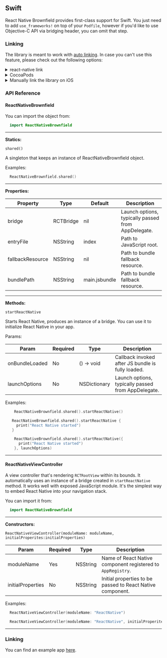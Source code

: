 ## Swift

React Native Brownfield provides first-class support for Swift. You just need to add `use_frameworks!` on top of your `Podfile`, however if you'd like to use Objective-C API via bridging header, you can omit that step.

### Linking

The library is meant to work with [auto linking](https://github.com/react-native-community/cli/blob/master/docs/autolinking.md). In case you can't use this feature, please check out the following options:

<details>
<summary>react-native link</summary>
Run the following command in your terminal:

```bash
  react-native link @react-native-community/slider
```
</details>

<details>
<summary>CocoaPods</summary>
Add the following line to your `Podfile`:

```ruby
  pod 'ReactNativeBrownfield', :path => '../node_modules/@callstack/react-native-brownfield/ios'
```
</details>

<details>
<summary>Manually link the library on iOS</summary>

### `Open project.xcodeproj in Xcode`

Drag `ReactNativeBrownfield.xcodeproj` to your project on Xcode (usually under the Libraries group on Xcode):

![xcode-add](https://facebook.github.io/react-native/docs/assets/AddToLibraries.png)

### Link `libReactNativeBrownfield.a` binary with libraries

Click on your main project file (the one that represents the `.xcodeproj`) select `Build Phases` and drag the static library from the `Products` folder inside the Library you are importing to `Link Binary With Libraries` (or use the `+` sign and choose library from the list):

![xcode-link](https://facebook.github.io/react-native/docs/assets/AddToBuildPhases.png)
</details>

### API Reference

#### ReactNativeBrownfield

You can import the object from:

```swift
  import ReactNativeBrownfield
```

---

**Statics:**

`shared()`

A singleton that keeps an instance of ReactNativeBrownfield object.

Examples:

```swift
  ReactNativeBrownfield.shared()
```

---

**Properties:**

| Property                   | Type      | Default        | Description                                        |
| --------------------       | --------- | -------------- | -------------------------------------------------- |
| bridge                     | RCTBridge | nil            | Launch options, typically passed from AppDelegate. |
| entryFile                  | NSString  | index          | Path to JavaScript root.                           |
| fallbackResource           | NSString  | nil            | Path to bundle fallback resource.                  |
| bundlePath                 | NSString  | main.jsbundle  | Path to bundle fallback resource.                  |

---

**Methods:**

`startReactNative`

Starts React Native, produces an instance of a bridge. You can use it to initialize React Native in your app.

Params:

| Param                   | Required | Type          | Description                                           |
| ----------------------- | -------- | ------------- | ----------------------------------------------------- |
| onBundleLoaded          | No       | () -> void | Callback invoked after JS bundle is fully loaded.     |
| launchOptions           | No       | NSDictionary  | Launch options, typically passed from AppDelegate.    |

Examples:

```swift
    ReactNativeBrownfield.shared().startReactNative()
```

```swift
   ReactNativeBrownfield.shared().startReactNative {
     print("React Native started")
   }
```

```swift
    ReactNativeBrownfield.shared().startReactNative({
      print("React Native started")
    }, launchOptions)
```

---

#### ReactNativeViewController

A view controller that's rendering `RCTRootView` within its bounds. It automatically uses an instance of a bridge created in `startReactNative` method. It works well with exposed JavaScript module. It's the simplest way to embed React Native into your navigation stack.

You can import it from:

```swift
  import ReactNativeBrownfield
```

---

**Constructors:**

`ReactNativeViewController(moduleName: moduleName, initialProperites:initialProperties)`

| Param              | Required  | Type          | Description                                                   |
| ------------------ | --------- | ------------- | ------------------------------------------------------------- |
| moduleName         | Yes       | NSString      | Name of React Native component registered to `AppRegistry`.   |
| initialProperties  | No        | NSString      | Initial properties to be passed to React Native component.    |

Examples:

```swift
  ReactNativeViewController(moduleName: "ReactNative")
```

```swift
  ReactNativeViewController(moduleName: "ReactNative", initialProperites:["score": 12])
```

---

### Linking

You can find an example app [here](../example/swift).


